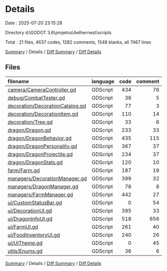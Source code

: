 # Details

Date : 2025-07-20 23:15:28

Directory d:\\GODOT 3.6\\projetos\\Aethernest\\scripts

Total : 21 files,  4637 codes, 1282 comments, 1548 blanks, all 7467 lines

[Summary](results.md) / Details / [Diff Summary](diff.md) / [Diff Details](diff-details.md)

## Files
| filename | language | code | comment | blank | total |
| :--- | :--- | ---: | ---: | ---: | ---: |
| [camera/CameraController.gd](/camera/CameraController.gd) | GDScript | 434 | 76 | 137 | 647 |
| [debug/CombatTester.gd](/debug/CombatTester.gd) | GDScript | 38 | 5 | 17 | 60 |
| [decoration/DecorationCatalog.gd](/decoration/DecorationCatalog.gd) | GDScript | 77 | 3 | 20 | 100 |
| [decoration/DecorationItem.gd](/decoration/DecorationItem.gd) | GDScript | 110 | 14 | 40 | 164 |
| [decoration/Tree.gd](/decoration/Tree.gd) | GDScript | 33 | 6 | 15 | 54 |
| [dragon/Dragon.gd](/dragon/Dragon.gd) | GDScript | 233 | 33 | 83 | 349 |
| [dragon/DragonBehavior.gd](/dragon/DragonBehavior.gd) | GDScript | 435 | 115 | 170 | 720 |
| [dragon/DragonPersonality.gd](/dragon/DragonPersonality.gd) | GDScript | 367 | 37 | 100 | 504 |
| [dragon/DragonProjectile.gd](/dragon/DragonProjectile.gd) | GDScript | 234 | 37 | 93 | 364 |
| [dragon/DragonStats.gd](/dragon/DragonStats.gd) | GDScript | 120 | 10 | 36 | 166 |
| [farm/Farm.gd](/farm/Farm.gd) | GDScript | 187 | 19 | 70 | 276 |
| [managers/DecorationManager.gd](/managers/DecorationManager.gd) | GDScript | 399 | 32 | 157 | 588 |
| [managers/DragonManager.gd](/managers/DragonManager.gd) | GDScript | 78 | 8 | 38 | 124 |
| [managers/FarmManager.gd](/managers/FarmManager.gd) | GDScript | 442 | 27 | 100 | 569 |
| [ui/CustomStatusBar.gd](/ui/CustomStatusBar.gd) | GDScript | 0 | 54 | 1 | 55 |
| [ui/DecorationUI.gd](/ui/DecorationUI.gd) | GDScript | 395 | 33 | 122 | 550 |
| [ui/DragonInfoUI.gd](/ui/DragonInfoUI.gd) | GDScript | 518 | 656 | 185 | 1,359 |
| [ui/FarmUI.gd](/ui/FarmUI.gd) | GDScript | 261 | 40 | 87 | 388 |
| [ui/FoodInventoryUI.gd](/ui/FoodInventoryUI.gd) | GDScript | 240 | 26 | 71 | 337 |
| [ui/UITheme.gd](/ui/UITheme.gd) | GDScript | 0 | 45 | 1 | 46 |
| [utils/Enums.gd](/utils/Enums.gd) | GDScript | 36 | 6 | 5 | 47 |

[Summary](results.md) / Details / [Diff Summary](diff.md) / [Diff Details](diff-details.md)